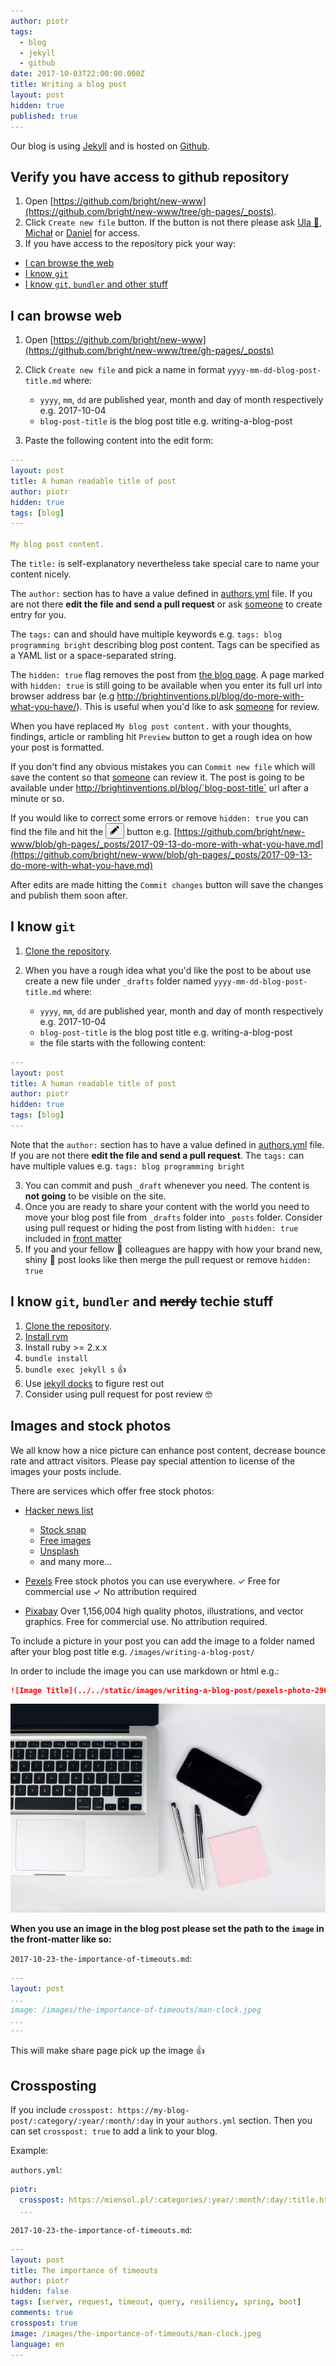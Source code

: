 ```yaml
---
author: piotr
tags:
  - blog
  - jekyll
  - github
date: 2017-10-03T22:00:00.000Z
title: Writing a blog post
layout: post
hidden: true
published: true
---
```

Our blog is using [Jekyll](https://jekyllrb.com/) and is hosted on [Github](https://github.com/bright/new-www).

## Verify you have access to github repository

1. Open [https://github.com/bright/new-www](https://github.com/bright/new-www/tree/gh-pages/_posts).
2. Click `Create new file` button. If the button is not there please ask [Ula 🚴‍](https://bright-inventions.slack.com/messages/D3B8FTX71), [Michał](https://bright-inventions.slack.com/messages/D04QP07B4) or [Daniel](https://bright-inventions.slack.com/messages/D04QP10LU) for access.
3. If you have access to the repository pick your way:

* [I can browse the web](#web)
* [I know `git`](#git)
* [I know `git`, `bundler` and other stuff](#git-bundler)

## <a name="web"></a>I can browse web

1. Open [https://github.com/bright/new-www](https://github.com/bright/new-www/tree/gh-pages/_posts)
2. Click `Create new file` and pick a name in format `yyyy-mm-dd-blog-post-title.md` where:

   * `yyyy`, `mm`, `dd` are published year, month and day of month respectively e.g. 2017-10-04
   * `blog-post-title` is the blog post title e.g. writing-a-blog-post
3. Paste the following content into the edit form:

```yaml
---
layout: post
title: A human readable title of post
author: piotr
hidden: true
tags: [blog]
---

My blog post content.
```

The `title:` is self-explanatory nevertheless take special care to name your content nicely. 

The `author:` section has to have a value defined in [authors.yml](https://github.com/bright/new-www/blob/gh-pages/_data/authors.yml) file. If you are not there **edit the file and send a pull request** or ask [someone](https://bright-inventions.slack.com/messages/C3ELVL58F) to create entry for you. 

The `tags:` can and should have multiple keywords e.g. `tags: blog programming bright` describing blog post content. Tags can be specified as a YAML list or a space-separated string.

The `hidden: true` flag removes the post from [the blog page](http://brightinventions.pl/blog/). A page marked with `hidden: true` is still going to be available when you enter its full url into browser address bar (e.g http://brightinventions.pl/blog/do-more-with-what-you-have/). This is useful when you'd like to ask [someone](https://bright-inventions.slack.com/messages/C3ELVL58F) for review. 

When you have replaced `My blog post content.` with your thoughts, findings, article or rambling hit `Preview` button to get a rough idea on how your post is formatted.

If you don't find any obvious mistakes you can `Commit new file` which will save the content so that [someone](https://bright-inventions.slack.com/messages/C3ELVL58F) can review it. The post is going to be available under http://brightinventions.pl/blog/`blog-post-title` url after a minute or so. 

If you would like to correct some errors or remove `hidden: true` you can find the file and hit the <button><svg aria-hidden="true" class="octicon octicon-pencil" height="16" version="1.1" viewBox="0 0 14 16" width="14"><path fill-rule="evenodd" d="M0 12v3h3l8-8-3-3-8 8zm3 2H1v-2h1v1h1v1zm10.3-9.3L12 6 9 3l1.3-1.3a.996.996 0 0 1 1.41 0l1.59 1.59c.39.39.39 1.02 0 1.41z"></path></svg></button> button e.g. [https://github.com/bright/new-www/blob/gh-pages/_posts/2017-09-13-do-more-with-what-you-have.md](https://github.com/bright/new-www/blob/gh-pages/_posts/2017-09-13-do-more-with-what-you-have.md)

After edits are made hitting the `Commit changes` button will save the changes and publish them soon after. 

## <a name="git"></a>I know `git`

1. [Clone the repository](https://github.com/bright/new-www). 
2. When you have a rough idea what you'd like the post to be about use create a new file under `_drafts` folder named `yyyy-mm-dd-blog-post-title.md` where:

   * `yyyy`, `mm`, `dd` are published year, month and day of month respectively e.g. 2017-10-04
   * `blog-post-title` is the blog post title e.g. writing-a-blog-post
   * the file starts with the following content:

```yaml
---
layout: post
title: A human readable title of post
author: piotr
hidden: true
tags: [blog]
---
```

Note that the `author:` section has to have a value defined in [authors.yml](https://github.com/bright/new-www/blob/gh-pages/_data/authors.yml) file. If you are not there **edit the file and send a pull request**. 
The `tags:` can have multiple values e.g. `tags: blog programming bright`

3. You can commit and push `_draft` whenever you need. The content is **not going** to be visible on the site.
4. Once you are ready to share your content with the world you need to move your blog post file from `_drafts` folder into `_posts` folder. Consider using pull request or hiding the post from listing with `hidden: true` included in [front matter](https://jekyllrb.com/docs/frontmatter/)
5. If you and your fellow 💍 colleagues are happy with how your brand new, shiny 💎 post looks like then merge the pull request or remove `hidden: true`

## <a name="git-bundler"></a>I know `git`, `bundler` and ~~nerdy~~ techie stuff

1. [Clone the repository](https://github.com/bright/new-www). 
2. [Install rvm](https://rvm.io/rvm/install)
3. Install ruby >= 2.x.x
4. `bundle install`
5. `bundle exec jekyll s` 👍
6. Use [jekyll docks](https://jekyllrb.com/) to figure rest out
7. Consider using pull request for post review 🤓

## Images and stock photos

We all know how a nice picture can enhance post content, decrease bounce rate and attract visitors. Please pay special attention to license of the images your posts include. 

There are services which offer free stock photos:

* [Hacker news list](https://news.ycombinator.com/item?id=15602538)

  * [Stock snap](https://stocksnap.io/)
  * [Free images](http://www.free-images.cc/)
  * [Unsplash](https://unsplash.com/)
  * and many more...
* [Pexels](https://www.pexels.com/) Free stock photos you can use everywhere. ✓ Free for commercial use ✓ No attribution required 
* [Pixabay](https://pixabay.com) Over 1,156,004 high quality photos, illustrations, and vector graphics. Free for commercial use. No attribution required.

To include a picture in your post you can add the image to a folder named after your blog post title e.g. `/images/writing-a-blog-post/`

In order to include the image you can use markdown or html e.g.:

```markdown
![Image Title](../../static/images/writing-a-blog-post/pexels-photo-296115.jpeg "")
```

![Image Title](../../static/images/writing-a-blog-post/pexels-photo-296115.jpeg "")

**When you use an image in the blog post please set the path to the `image` in the front-matter like so:**

`2017-10-23-the-importance-of-timeouts.md`:

```yaml
---
layout: post
...
image: /images/the-importance-of-timeouts/man-clock.jpeg
...
---
```

This will make share page pick up the image 👍

## Crossposting

If you include `crosspost: https://my-blog-post/:category/:year/:month/:day` in your `authors.yml` section. Then you can set `crosspost: true` to add a link to your blog.

Example:

`authors.yml`:

```yaml
piotr:
  crosspost: https://miensol.pl/:categories/:year/:month/:day/:title.html
  ...
```

`2017-10-23-the-importance-of-timeouts.md`:

```yaml
---
layout: post
title: The importance of timeouts
author: piotr
hidden: false
tags: [server, request, timeout, query, resiliency, spring, boot]
comments: true
crosspost: true
image: /images/the-importance-of-timeouts/man-clock.jpeg
language: en
---
```
